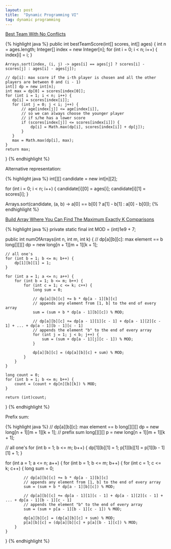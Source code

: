 ```yaml
---
layout: post
title:  "Dynamic Programming VI"
tag: dynamic programming
---
```

[Best Team With No Conflicts][best-team-with-no-conflicts]

{% highlight java %}
public int bestTeamScore(int[] scores, int[] ages) {
    int n = ages.length;
    Integer[] index = new Integer[n];
    for (int i = 0; i < n; i++) {
        index[i] = i;
    }

    Arrays.sort(index, (i, j) -> ages[i] == ages[j] ? scores[i] - scores[j] : ages[i] - ages[j]);

    // dp[i]: max score if the i-th player is chosen and all the other players are between 0 and (i - 1)
    int[] dp = new int[n];
    int max = dp[0] = scores[index[0]];
    for (int i = 1; i < n; i++) {
       dp[i] = scores[index[i]];
       for (int j = 0; j < i; j++) {
           // age[index[j]] <= age[index[i]],
           // so we can always choose the younger player
           // if s/he has a lower score
           if (scores[index[j]] <= scores[index[i]]) {
               dp[i] = Math.max(dp[i], scores[index[i]] + dp[j]);
           }  
       }
       max = Math.max(dp[i], max);
    }
    return max;
}
{% endhighlight %}

Alternative representation:

{% highlight java %}
int[][] candidate = new int[n][2];
       
for (int i = 0; i < n; i++) {
    candidate[i][0] = ages[i];
    candidate[i][1] = scores[i];
}

Arrays.sort(candidate, (a, b) -> a[0] == b[0] ? a[1] - b[1] : a[0] - b[0]);
{% endhighlight %}

[Build Array Where You Can Find The Maximum Exactly K Comparisons][build-array-where-you-can-find-the-maximum-exactly-k-comparisons]

{% highlight java %}
private static final int MOD = (int)1e9 + 7;

public int numOfArrays(int n, int m, int k) {
    // dp[a][b][c]: max element == b
    long[][][] dp = new long[n + 1][m + 1][k + 1];

    // all one's
    for (int b = 1; b <= m; b++) {
        dp[1][b][1] = 1;
    }

    for (int a = 1; a <= n; a++) {
        for (int b = 1; b <= m; b++) {
            for (int c = 1; c <= k; c++) {
                long sum = 0;

                // dp[a][b][c] += b * dp[a - 1][b][c]
                // appends any element from [1, b] to the end of every array
                sum = (sum + b * dp[a - 1][b][c]) % MOD;

                // dp[a][b][c] += dp[a - 1][1][c - 1] + dp[a - 1][2][c - 1] + ... + dp[a - 1][b - 1][c - 1]
                // appends the element "b" to the end of every array
                for (int j = 1; j < b; j++) {
                    sum = (sum + dp[a - 1][j][c - 1]) % MOD;
                }

                dp[a][b][c] = (dp[a][b][c] + sum) % MOD;
            }
        }
    }

    long count = 0;
    for (int b = 1; b <= m; b++) {
        count = (count + dp[n][b][k]) % MOD;
    }

    return (int)count;
}
{% endhighlight %}

Prefix sum:

{% highlight java %}
// dp[a][b][c]: max element == b
long[][][] dp = new long[n + 1][m + 1][k + 1];
// prefix sum
long[][][] p = new long[n + 1][m + 1][k + 1];

// all one's
for (int b = 1; b <= m; b++) {
    dp[1][b][1] = 1;
    p[1][b][1] = p[1][b - 1][1] + 1;
}

for (int a = 1; a <= n; a++) {
    for (int b = 1; b <= m; b++) {
        for (int c = 1; c <= k; c++) {
            long sum = 0;

            // dp[a][b][c] += b * dp[a - 1][b][c]
            // appends any element from [1, b] to the end of every array
            sum = (sum + b * dp[a - 1][b][c]) % MOD;

            // dp[a][b][c] += dp[a - 1][1][c - 1] + dp[a - 1][2][c - 1] + ... + dp[a - 1][b - 1][c - 1]
            // appends the element "b" to the end of every array
            sum = (sum + p[a - 1][b - 1][c - 1]) % MOD;

            dp[a][b][c] = (dp[a][b][c] + sum) % MOD;
            p[a][b][c] = (dp[a][b][c] + p[a][b - 1][c]) % MOD;
        }
    }
}
{% endhighlight %}

[best-team-with-no-conflicts]: https://leetcode.com/problems/best-team-with-no-conflicts/
[build-array-where-you-can-find-the-maximum-exactly-k-comparisons]: https://leetcode.com/problems/build-array-where-you-can-find-the-maximum-exactly-k-comparisons/
